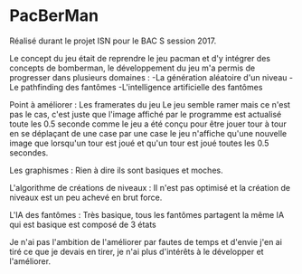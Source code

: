 # PacBerMan

Réalisé durant le projet ISN pour le BAC S session 2017.

Le concept du jeu était de reprendre le jeu pacman et d'y intégrer des concepts de bomberman,
le développement du jeu m'a permis de progresser dans plusieurs domaines :
  -La génération aléatoire d'un niveau
  -Le pathfinding des fantômes
  -L'intelligence artificielle des fantômes
  
Point à améliorer : Les framerates du jeu
  Le jeu semble ramer mais ce n'est pas le cas, c'est juste que l'image affiché par le programme est actualisé toute les 0.5 seconde comme le jeu a été conçu pour être jouer tour à tour en se déplaçant de une case par une case le jeu n'affiche qu'une nouvelle image que lorsqu'un tour est joué et qu'un tour est joué toutes les 0.5 secondes.

Les graphismes :
  Rien à dire ils sont basiques et moches.
  
L'algorithme de créations de niveaux :
  Il n'est pas optimisé et la création de niveaux est un peu achevé en brut force.
  
L'IA des fantômes : Très basique, tous les fantômes partagent la même IA qui est basique est composé de 3 états

Je n'ai pas l'ambition de l'améliorer par fautes de temps et d'envie j'en ai tiré ce que je devais en tirer, je n'ai plus d'intérêts à le développer et l'améliorer.
